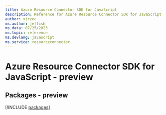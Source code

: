 ```yaml
---
title: Azure Resource Connector SDK for JavaScript
description: Reference for Azure Resource Connector SDK for JavaScript
author: xirzec
ms.author: jeffish
ms.data: 07/25/2023
ms.topic: reference
ms.devlang: javascript
ms.service: resourceconnector
---
```

# Azure Resource Connector SDK for JavaScript - preview
## Packages - preview
[!INCLUDE [packages](resource-connector-index.md)]